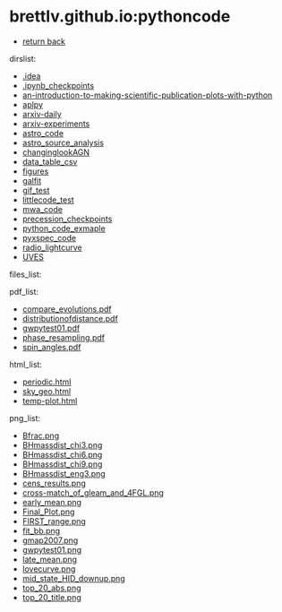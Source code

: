brettlv.github.io:pythoncode
==
- [return back](../) 

 dirslist: 
- [.idea](./.idea)
- [.ipynb_checkpoints](./.ipynb_checkpoints)
- [an-introduction-to-making-scientific-publication-plots-with-python](./an-introduction-to-making-scientific-publication-plots-with-python)
- [aplpy](./aplpy)
- [arxiv-daily](./arxiv-daily)
- [arxiv-experiments](./arxiv-experiments)
- [astro_code](./astro_code)
- [astro_source_analysis](./astro_source_analysis)
- [changinglookAGN](./changinglookAGN)
- [data_table_csv](./data_table_csv)
- [figures](./figures)
- [galfit](./galfit)
- [gif_test](./gif_test)
- [littlecode_test](./littlecode_test)
- [mwa_code](./mwa_code)
- [precession_checkpoints](./precession_checkpoints)
- [python_code_exmaple](./python_code_exmaple)
- [pyxspec_code](./pyxspec_code)
- [radio_lightcurve](./radio_lightcurve)
- [UVES](./UVES)

 files_list: 

 pdf_list: 
- [compare_evolutions.pdf](./compare_evolutions.pdf)
- [distributionofdistance.pdf](./distributionofdistance.pdf)
- [gwpytest01.pdf](./gwpytest01.pdf)
- [phase_resampling.pdf](./phase_resampling.pdf)
- [spin_angles.pdf](./spin_angles.pdf)

 html_list: 
- [periodic.html](./periodic.html)
- [sky_geo.html](./sky_geo.html)
- [temp-plot.html](./temp-plot.html)

 png_list: 
- [Bfrac.png](./Bfrac.png)
- [BHmassdist_chi3.png](./BHmassdist_chi3.png)
- [BHmassdist_chi6.png](./BHmassdist_chi6.png)
- [BHmassdist_chi9.png](./BHmassdist_chi9.png)
- [BHmassdist_eng3.png](./BHmassdist_eng3.png)
- [cens_results.png](./cens_results.png)
- [cross-match_of_gleam_and_4FGL.png](./cross-match_of_gleam_and_4FGL.png)
- [early_mean.png](./early_mean.png)
- [Final_Plot.png](./Final_Plot.png)
- [FIRST_range.png](./FIRST_range.png)
- [fit_bb.png](./fit_bb.png)
- [gmap2007.png](./gmap2007.png)
- [gwpytest01.png](./gwpytest01.png)
- [late_mean.png](./late_mean.png)
- [lovecurve.png](./lovecurve.png)
- [mid_state_HID_downup.png](./mid_state_HID_downup.png)
- [top_20_abs.png](./top_20_abs.png)
- [top_20_title.png](./top_20_title.png)
